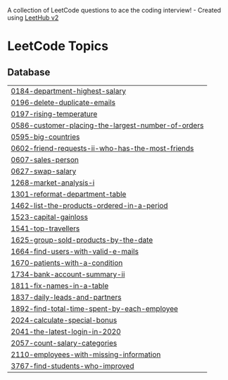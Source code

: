 A collection of LeetCode questions to ace the coding interview! - Created using [LeetHub v2](https://github.com/arunbhardwaj/LeetHub-2.0)
<!---LeetCode Topics Start-->
# LeetCode Topics
## Database
|  |
| ------- |
| [0184-department-highest-salary](https://github.com/ssssubin/sql_practice/tree/master/0184-department-highest-salary) |
| [0196-delete-duplicate-emails](https://github.com/ssssubin/sql_practice/tree/master/0196-delete-duplicate-emails) |
| [0197-rising-temperature](https://github.com/ssssubin/sql_practice/tree/master/0197-rising-temperature) |
| [0586-customer-placing-the-largest-number-of-orders](https://github.com/ssssubin/sql_practice/tree/master/0586-customer-placing-the-largest-number-of-orders) |
| [0595-big-countries](https://github.com/ssssubin/sql_practice/tree/master/0595-big-countries) |
| [0602-friend-requests-ii-who-has-the-most-friends](https://github.com/ssssubin/sql_practice/tree/master/0602-friend-requests-ii-who-has-the-most-friends) |
| [0607-sales-person](https://github.com/ssssubin/sql_practice/tree/master/0607-sales-person) |
| [0627-swap-salary](https://github.com/ssssubin/sql_practice/tree/master/0627-swap-salary) |
| [1268-market-analysis-i](https://github.com/ssssubin/sql_practice/tree/master/1268-market-analysis-i) |
| [1301-reformat-department-table](https://github.com/ssssubin/sql_practice/tree/master/1301-reformat-department-table) |
| [1462-list-the-products-ordered-in-a-period](https://github.com/ssssubin/sql_practice/tree/master/1462-list-the-products-ordered-in-a-period) |
| [1523-capital-gainloss](https://github.com/ssssubin/sql_practice/tree/master/1523-capital-gainloss) |
| [1541-top-travellers](https://github.com/ssssubin/sql_practice/tree/master/1541-top-travellers) |
| [1625-group-sold-products-by-the-date](https://github.com/ssssubin/sql_practice/tree/master/1625-group-sold-products-by-the-date) |
| [1664-find-users-with-valid-e-mails](https://github.com/ssssubin/sql_practice/tree/master/1664-find-users-with-valid-e-mails) |
| [1670-patients-with-a-condition](https://github.com/ssssubin/sql_practice/tree/master/1670-patients-with-a-condition) |
| [1734-bank-account-summary-ii](https://github.com/ssssubin/sql_practice/tree/master/1734-bank-account-summary-ii) |
| [1811-fix-names-in-a-table](https://github.com/ssssubin/sql_practice/tree/master/1811-fix-names-in-a-table) |
| [1837-daily-leads-and-partners](https://github.com/ssssubin/sql_practice/tree/master/1837-daily-leads-and-partners) |
| [1892-find-total-time-spent-by-each-employee](https://github.com/ssssubin/sql_practice/tree/master/1892-find-total-time-spent-by-each-employee) |
| [2024-calculate-special-bonus](https://github.com/ssssubin/sql_practice/tree/master/2024-calculate-special-bonus) |
| [2041-the-latest-login-in-2020](https://github.com/ssssubin/sql_practice/tree/master/2041-the-latest-login-in-2020) |
| [2057-count-salary-categories](https://github.com/ssssubin/sql_practice/tree/master/2057-count-salary-categories) |
| [2110-employees-with-missing-information](https://github.com/ssssubin/sql_practice/tree/master/2110-employees-with-missing-information) |
| [3767-find-students-who-improved](https://github.com/ssssubin/sql_practice/tree/master/3767-find-students-who-improved) |
<!---LeetCode Topics End-->